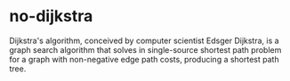 # no-dijkstra
Dijkstra's algorithm, conceived by computer scientist Edsger Dijkstra, is a graph search algorithm that solves in single-source shortest path problem for a graph with non-negative edge path costs, producing a shortest path tree.

